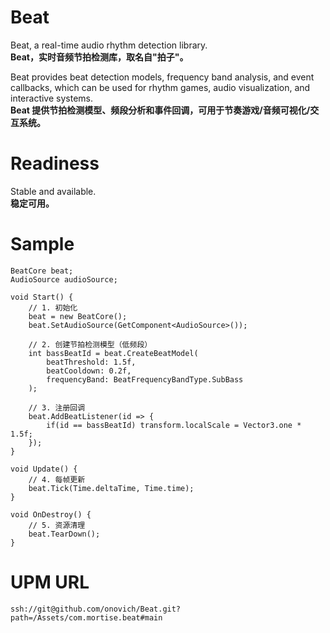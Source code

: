 # Beat  
Beat, a real-time audio rhythm detection library.<br/>
**Beat，实时音频节拍检测库，取名自"拍子"。**  

Beat provides beat detection models, frequency band analysis, and event callbacks, which can be used for rhythm games, audio visualization, and interactive systems.<br/> 
**Beat 提供节拍检测模型、频段分析和事件回调，可用于节奏游戏/音频可视化/交互系统。**  

# Readiness  
Stable and available.  <br/>
**稳定可用。**  

# Sample
```
BeatCore beat;
AudioSource audioSource;

void Start() {
    // 1. 初始化
    beat = new BeatCore();
    beat.SetAudioSource(GetComponent<AudioSource>());
    
    // 2. 创建节拍检测模型（低频段）
    int bassBeatId = beat.CreateBeatModel(
        beatThreshold: 1.5f, 
        beatCooldown: 0.2f,
        frequencyBand: BeatFrequencyBandType.SubBass
    );

    // 3. 注册回调
    beat.AddBeatListener(id => {
        if(id == bassBeatId) transform.localScale = Vector3.one * 1.5f;
    });
}

void Update() {
    // 4. 每帧更新
    beat.Tick(Time.deltaTime, Time.time);
}

void OnDestroy() {
    // 5. 资源清理
    beat.TearDown();
}
```

# UPM URL  
`ssh://git@github.com/onovich/Beat.git?path=/Assets/com.mortise.beat#main`  
